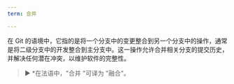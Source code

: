 ```yaml
---
term: 合并

---
```

在 Git 的语境中，它指的是将一个分支中的变更整合到另一个分支中的操作，通常是将二级分支中的开发整合到主分支中。这一操作允许合并相关分支的提交历史，并解决任何潜在冲突，以维护软件的完整性。

> ► *在法语中，"合并 "可译为 "融合"。